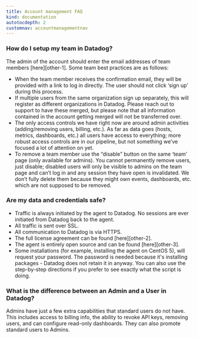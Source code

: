 ```yaml
---
title: Account management FAQ
kind: documentation
autotocdepth: 2
customnav: accountmanagementnav
---
```


### How do I setup my team in Datadog?

The admin of the account should enter the email addresses of team members
[here][other-1]. Some team best practices are as follows:

* When the team member receives the confirmation email, they will be provided with a link to log in directly. The user should not click ‘sign up’ during this process.
* If multiple users from the same organization sign up separately, this will register as different organizations in Datadog. Please reach out to support to have these merged, but please note that all information contained in the account getting merged will not be transferred over.
* The only access controls we have right now are around admin activities (adding/removing users, billing, etc.). As far as data goes (hosts, metrics, dashboards, etc.) all users have access to everything; more robust access controls are in our pipeline, but not something we’ve focused a lot of attention on yet.
* To remove a team member use the “disable” button on the same ‘team’ page (only available for admins). You cannot permanently remove users, just disable; disabled users will only be visible to admins on the team page and can’t log in and any session they have open is invalidated. We don’t fully delete them because they might own events, dashboards, etc. which are not supposed to be removed.


### Are my data and credentials safe?

* Traffic is always initiated by the agent to Datadog. No sessions are ever initiated from Datadog back to the agent.
* All traffic is sent over SSL.
* All communication to Datadog is via HTTPS.
* The full license agreement can be found [here][other-2].
* The agent is entirely open source and can be found [here][other-3].
* Some installations (for example, installing the agent on CentOS 5), will request your password. The password is needed because it's installing packages - Datadog does not retain it in anyway. You can also use the step-by-step directions if you prefer to see exactly what the script is doing.

### What is the difference between an Admin and a User in Datadog?

Admins have just a few extra capabilities that standard users do not have. This includes access to billing info, the ability to revoke API keys, removing users, and can configure read-only dashboards. They can also promote standard users to Admins.
